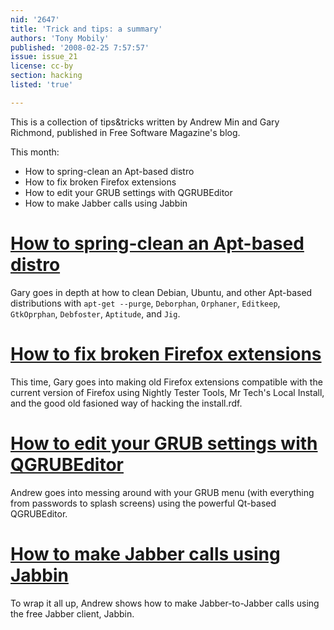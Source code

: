 ```yaml
---
nid: '2647'
title: 'Trick and tips: a summary'
authors: 'Tony Mobily'
published: '2008-02-25 7:57:57'
issue: issue_21
license: cc-by
section: hacking
listed: 'true'

---
```

This is a collection of tips&tricks written by Andrew Min and Gary Richmond, published in Free Software Magazine's blog.

This month:

* How to spring-clean an Apt-based distro
* How to fix broken Firefox extensions
* How to edit your GRUB settings with QGRUBEditor
* How to make Jabber calls using Jabbin

<!--break-->

# [How to spring-clean an Apt-based distro](http://www.freesoftwaremagazine.com/blogs/how_to_spring_clean_an_apt_based_distro)

Gary goes in depth at how to clean Debian, Ubuntu, and other Apt-based
distributions with `apt-get --purge`, `Deborphan`, `Orphaner`, `Editkeep`,
`GtkOprphan`, `Debfoster`, `Aptitude`, and `Jig`.

# [How to fix broken Firefox extensions](http://www.freesoftwaremagazine.com/blogs/how_to_fix_broken_firefox_extensions)

This time, Gary goes into making old Firefox extensions compatible with the
current version of Firefox using Nightly Tester Tools, Mr Tech's Local
Install, and the good old fasioned way of hacking the install.rdf.

# [How to edit your GRUB settings with QGRUBEditor](http://www.freesoftwaremagazine.com/blogs/how_to_edit_your_grub_settings_with_qgrubeditor)


Andrew goes into messing around with your GRUB menu (with everything from
passwords to splash screens) using the powerful Qt-based QGRUBEditor.

# [How to make Jabber calls using Jabbin](http://www.freesoftwaremagazine.com/blogs/how_to_make_jabber_calls_using_jabbin)

To wrap it all up, Andrew shows how to make Jabber-to-Jabber calls using the
free Jabber client, Jabbin.
